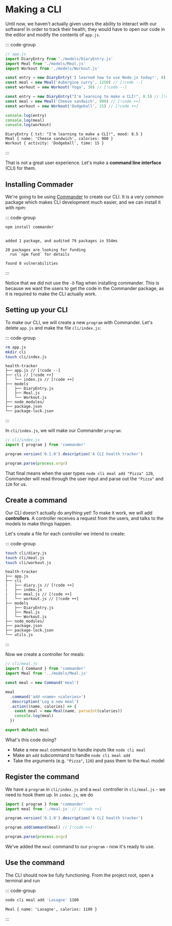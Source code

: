 # Making a CLI

Until now, we haven't actually given users the ability to interact with our
software! In order to track their health, they would have to open our code in
the editor and modify the contents of `app.js`.

::: code-group

```js
// app.js
import DiaryEntry from './models/DiaryEntry.js'
import Meal from './models/Meal.js'
import Workout from './models/Workout.js'

const entry = new DiaryEntry('I learned how to use Node.js today!', 8) // [!code --]
const meal = new Meal('Aubergine curry', 1250) // [!code --]
const workout = new Workout('Yoga', 30) // [!code --]

const entry = new DiaryEntry("I'm learning to make a CLI!", 8.5) // [!code ++]
const meal = new Meal('Cheese sandwich', 900) // [!code ++]
const workout = new Workout('Dodgeball', 15) // [!code ++]

console.log(entry)
console.log(meal)
console.log(workout)
```

```console [output]
DiaryEntry { txt: "I'm learning to make a CLI!", mood: 8.5 }
Meal { name: 'Cheese sandwich', calories: 900 }
Workout { activity: 'Dodgeball', time: 15 }
```

:::

That is not a great user experience. Let's make a **command line interface**
(CLI) for them.

## Installing Commader

We're going to be using [Commander](https://github.com/tj/commander.js) to
create our CLI. It is a very common package which makes CLI development much
easier, and we can install it with npm:

::: code-group

```bash
npm install commander
```

```console [output]

added 1 package, and audited 79 packages in 554ms

20 packages are looking for funding
  run `npm fund` for details

found 0 vulnerabilities
```

:::

Notice that we did not use the `-D` flag when installing commander. This is
because we want the users to get the code in the Commander package, as it is
required to make the CLI actually work.

## Setting up your CLI

To make our CLI, we will create a new `program` with Commander. Let's delete
`app.js` and make the file `cli/index.js`:

::: code-group

```bash
rm app.js
mkdir cli
touch cli/index.js
```

```console [output]
health-tracker
├── app.js // [!code --]
├── cli // [!code ++]
│   └── index.js // [!code ++]
├── models
│   ├── DiaryEntry.js
│   ├── Meal.js
│   └── Workout.js
├── node_modules/
├── package.json
└── package-lock.json
```

:::

In `cli/index.js`, we will make our Commander `program`:

```js
// cli/index.js
import { program } from 'commander'

program.version('0.1.0').description('A CLI health tracker')

program.parse(process.argv)
```

That final means when the user types `node cli meal add "Pizza" 120`, Commander
will read through the user input and parse out the `"Pizza"` and `120` for us.

## Create a command

Our CLI doesn't actually do anything yet! To make it work, we will add
**controllers**. A controller receives a request from the users, and talks to
the models to make things happen.

Let's create a file for each controller we intend to create:

::: code-group

```bash
touch cli/diary.js
touch cli/meal.js
touch cli/workout.js
```

```console [output]
health-tracker
├── app.js
├── cli
|   ├── diary.js // [!code ++]
|   ├── index.js
|   ├── meal.js // [!code ++]
│   └── workout.js // [!code ++]
├── models
│   ├── DiaryEntry.js
│   ├── Meal.js
│   └── Workout.js
├── node_modules/
├── package.json
├── package-lock.json
└── utils.js
```

:::

Now we create a controller for meals:

```js
// cli/meal.js
import { Command } from 'commander'
import Meal from '../models/Meal.js'

const meal = new Command('meal')

meal
  .command('add <name> <calories>')
  .description('Log a new meal')
  .action((name, calories) => {
    const meal = new Meal(name, parseInt(calories))
    console.log(meal)
  })

export default meal
```

What's this code doing?

- Make a new `meal` command to handle inputs like `node cli meal`
- Make an `add` subcommand to handle `node cli meal add`
- Take the arguments (e.g. `"Pizza"`, `120`) and pass them to the `Meal` model

## Register the command

We have a `program` in `cli/index.js` and a `meal` controller in `cli/meal.js` -
we need to hook them up. In `index.js`, we do

```js
import { program } from 'commander'
import meal from './meal.js' // [!code ++]

program.version('0.1.0').description('A CLI health tracker')

program.addCommand(meal) // [!code ++]

program.parse(process.argv)
```

We've added the `meal` command to our `program` - now it's ready to use.

## Use the command

The CLI should now be fully functioning. From the project root, open a terminal
and run

::: code-group

```bash
node cli meal add 'Lasagne' 1100
```

```console [output]
Meal { name: 'Lasagne', calories: 1100 }
```

:::
